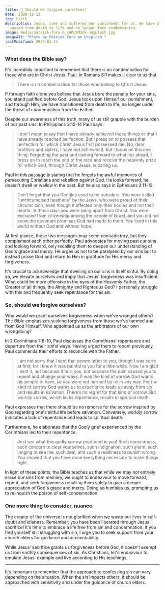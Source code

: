 ```yaml
---
title: 🙏 Should we forgive ourselves?
date: 2020-11-12
tag: Faith
description: Jesus, came and suffered our punishment for us. We have already
  passed from death to life and no longer face condemnation.
image: media/patrick-fore-b_SHPU5M3nk-unsplash.jpg
imageAlt: "Photo by Patrick Fore on Unsplash "
lastModified: 2024-03-21
---
```


### What does the Bible say?

It's incredibly important to remember that there is no condemnation for those who are in Christ Jesus. Paul, in Romans 8:1 makes it clear to us that:

> There is no condemnation for those who belong to Christ Jesus.

If through faith alone you believe that Jesus bore the penalty for your sins, you stand justified before God. Jesus took upon Himself our punishment, and through Him, we have transitioned from death to life, no longer under the threat of condemnation from the Father.

Despite our awareness of this truth, many of us still grapple with the burden of our past sins. In Philippians 3:12-14 Paul says:

> I don’t mean to say that I have already achieved these things or that I have already reached perfection. But I press on to possess that perfection for which Christ Jesus first possessed me. No, dear brothers and sisters, I have not achieved it, but I focus on this one thing: Forgetting the past and looking forward to what lies ahead, I press on to reach the end of the race and receive the heavenly prize for which God, through Christ Jesus, is calling us.

Paul in this passage is stating that he forgets the awful memories of persecuting Christians and rebellion against God. He looks forward; he doesn't dwell or wallow in the past. But he also says in Ephesians 2:11-12:

> Don’t forget that you Gentiles used to be outsiders. You were called “uncircumcised heathens” by the Jews, who were proud of their circumcision, even though it affected only their bodies and not their hearts. In those days you were living apart from Christ. You were excluded from citizenship among the people of Israel, and you did not know the covenant promises God had made to them. You lived in this world without God and without hope.

At first glance, these two messages may seem contradictory, but they complement each other perfectly. Paul advocates for moving past our sins and looking forward, only recalling them to deepen our understanding of God's grace and mercy. He urges us not to be paralysed by our sins but to instead praise God and return to Him in gratitude for His mercy and forgiveness.

It's crucial to acknowledge that dwelling on our sins is itself sinful. By doing so, we elevate ourselves and imply that Jesus' forgiveness was insufficient. What could be more offensive in the eyes of the Heavenly Father, the Creator of all things, the Almighty and Righteous God? I personally struggle with this and frequently seek repentance for this sin.

### So, should we forgive ourselves?

Why would we grant ourselves forgiveness when we've wronged others? The Bible emphasizes seeking forgiveness from those we've harmed and from God Himself. Who appointed us as the arbitrators of our own wrongdoing?

In 2 Corinthians 7:8-10, Paul discusses the Corinthians' repentance and departure from their sinful ways. Having urged them to repent previously, Paul commends their efforts to reconcile with the Father.

> I am not sorry that I sent that severe letter to you, though I was sorry at first, for I know it was painful to you for a little while. Now I am glad I sent it, not because it hurt you, but because the pain caused you to repent and change your ways. It was the kind of sorrow God wants his people to have, so you were not harmed by us in any way. For the kind of sorrow God wants us to experience leads us away from sin and results in salvation. There’s no regret for that kind of sorrow. But worldly sorrow, which lacks repentance, results in spiritual death.

Paul expresses that there should be no remorse for the sorrow inspired by God regarding one's sinful life before salvation. Conversely, worldly sorrow indicates a lack of repentance and leads to spiritual death.

Furthermore, he elaborates that the Godly grief experienced by the Corinthians led to their repentance.

> Just see what this godly sorrow produced in you! Such earnestness, such concern to clear yourselves, such indignation, such alarm, such longing to see me, such zeal, and such a readiness to punish wrong. You showed that you have done everything necessary to make things right.

In light of these points, the Bible teaches us that while we may not entirely erase our sins from memory, we ought to endeavour to move forward, repent, and seek forgiveness recalling them solely to gain a deeper appreciation of God's grace and mercy. Doing so humbles us, prompting us to relinquish the poison of self-condemnation.

### One more thing to consider, nuance.

The creator of the universe is not glorified when we waste our lives in self-doubt and idleness. Remember, you have been liberated through Jesus' sacrifice! It's time to embrace a life free from sin and condemnation. If you find yourself still struggling with sin, I urge you to seek support from your church elders for guidance and accountability.

While Jesus' sacrifice grants us forgiveness before God, it doesn't exempt us from earthly consequences of sin. As Christians, let's endeavour to emulate Jesus' example and live according to His teachings.

---

It's important to remember that the approach to confessing sin can vary depending on the situation. When the sin impacts others, it should be approached with sensitivity and under the guidance of church elders.
